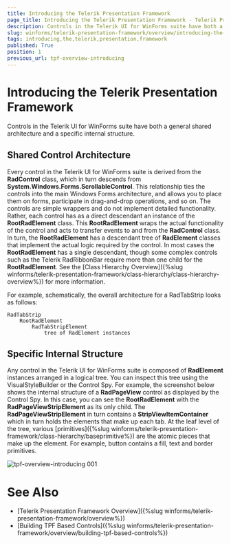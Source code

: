 ```yaml
---
title: Introducing the Telerik Presentation Framework
page_title: Introducing the Telerik Presentation Framework - Telerik Presentation Framework
description: Controls in the Telerik UI for WinForms suite have both a general shared architecture and a specific internal structure.
slug: winforms/telerik-presentation-framework/overview/introducing-the-telerik-presentation-framework
tags: introducing,the,telerik,presentation,framework
published: True
position: 1
previous_url: tpf-overview-introducing
---
```


# Introducing the Telerik Presentation Framework

Controls in the Telerik UI for WinForms suite have both a general shared architecture and a specific internal structure.

## Shared Control Architecture

Every control in the Telerik UI for WinForms suite is derived from the __RadControl__ class, which in turn descends from __System.Windows.Forms.ScrollableControl__. This relationship ties the controls into the main Windows Forms architecture, and allows you to place them on forms, participate in drag-and-drop operations, and so on. The controls are simple wrappers and do not implement detailed functionality. Rather, each control has as a direct descendant an instance of the __RootRadElement__ class. This __RootRadElement__ wraps the actual functionality of the control and acts to transfer events to and from the __RadControl__ class. In turn, the __RootRadElement__ has a descendant tree of __RadElement__ classes that implement the actual logic required by the control. In most cases the __RootRadElement__ has a single descendant, though some complex controls such as the Telerik RadRibbonBar require more than one child for the __RootRadElement__. See the [Class Hierarchy Overview]({%slug winforms/telerik-presentation-framework/class-hierarchy/class-hierarchy-overview%}) for more information.


For example, schematically, the overall architecture for a RadTabStrip looks as follows:

```
RadTabStrip
    RootRadElement
        RadTabStripElement
            tree of RadElement instances
```


## Specific Internal Structure

Any control in the Telerik UI for WinForms suite is composed of __RadElement__ instances arranged in a logical tree. You can inspect this tree using the VisualStyleBuilder or the Control Spy. For example, the screenshot below shows the internal structure of a  **RadPageView** control as displayed by the Control Spy. In this case, you can see the __RootRadElement__ with the  __RadPageViewStripElement__ as its only child. The **__RadPageViewStripElement__** in turn contains a  __StripViewItemContainer__ which in turn holds the elements that make up each tab. At the leaf level of the tree, various [primitives]({%slug winforms/telerik-presentation-framework/class-hierarchy/baseprimitive%}) are the atomic pieces that make up the element. For example, button contains a fill, text and border primitives.

![tpf-overview-introducing 001](images/tpf-overview-introducing001.png)

# See Also
* [Telerik Presentation Framework Overview]({%slug winforms/telerik-presentation-framework/overview%})
* [Building TPF Based Controls]({%slug winforms/telerik-presentation-framework/overview/building-tpf-based-controls%})
